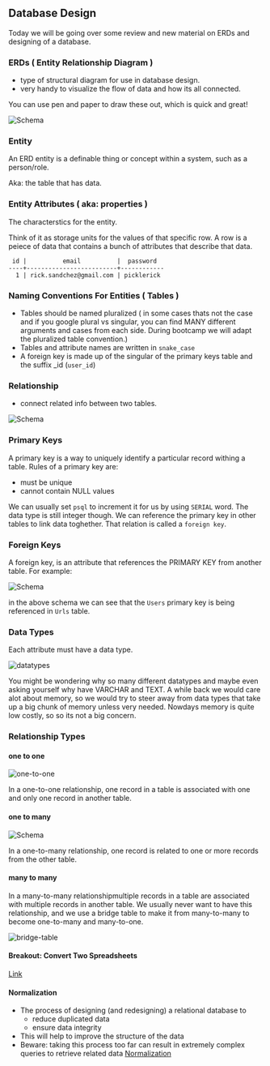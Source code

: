 ## Database Design

Today we will be going over some review and new material on ERDs and designing of a database.

### ERDs ( Entity Relationship Diagram )

 - type of structural diagram for use in database design.
 - very handy to visualize the flow of data and how its all connected.

 You can use pen and paper to draw these out, which is quick and great!

![Schema](https://raw.githubusercontent.com/vasiliy-klimkin/lhl-lectures/master/w05d01-SQL-Intro/tinyurl-schema.png)

### Entity

An ERD entity is a definable thing or concept within a system, such as a person/role.

Aka: the table that has data.

### Entity Attributes ( aka: properties )

The characterstics for the entity.

Think of it as storage units for the values of that specific row. A row is a peiece of data that contains a bunch of attributes that describe that data.

```
 id |          email          |  password
----+-------------------------+------------
  1 | rick.sandchez@gmail.com | picklerick
```

### Naming Conventions For Entities ( Tables )

- Tables should be named pluralized ( in some cases thats not the case and if you google plural vs singular, you can find MANY different arguments and cases from each side. During bootcamp we will adapt the pluralized table convention.)
- Tables and attribute names are written in `snake_case`
- A foreign key is made up of the singular of the primary keys table and the suffix _id (`user_id`)



### Relationship

 - connect related info between two tables.

 ![Schema](https://raw.githubusercontent.com/vasiliy-klimkin/lhl-lectures/master/w05d01-SQL-Intro/tinyurl-schema.png)


### Primary Keys

A primary key is a way to uniquely identify a particular record withing a table.  Rules of a primary key are:

- must be unique
- cannot contain NULL values

We can usually set `psql` to increment it for us by using `SERIAL` word. The data type is still integer though. We can reference the primary key in other tables to link data toghether. That relation is called a `foreign key`.

### Foreign Keys

A foreign key, is an attribute that references the PRIMARY KEY from another table. For example:

 ![Schema](https://raw.githubusercontent.com/vasiliy-klimkin/lhl-lectures/master/w05d01-SQL-Intro/tinyurl-schema.png)

in the above schema we can see that the `Users` primary key is being referenced in `Urls` table. 


### Data Types

Each attribute must have a data type.

![datatypes](https://i.stack.imgur.com/tuRiZ.png)

You might be wondering why so many different datatypes and maybe even asking yourself why have  VARCHAR and TEXT. A while back we would care alot about memory, so we would try to steer away from
data types that take up a big chunk of memory unless very needed. Nowdays memory is quite low costly, so so its not a big concern.

### Relationship Types

#### one to one

![one-to-one](https://webdesigntips.blog/wp-content/uploads/2020/01/TypeORM-With-NEST-JS-Basic-Tutorial.png)

In a one-to-one relationship, one record in a table is associated with one and only one record in another table.

#### one to many

 ![Schema](https://raw.githubusercontent.com/vasiliy-klimkin/lhl-lectures/master/w05d01-SQL-Intro/tinyurl-schema.png)

 In a one-to-many relationship, one record is related to one or more records from the other table.

#### many to many

In a many-to-many relationshipmultiple records in a table are associated with multiple records in another table. We usually never want to have this relationship, and we use a bridge table to make it from many-to-many to become one-to-many and many-to-one.

![bridge-table](https://i.stack.imgur.com/HY78n.png)

#### Breakout: Convert Two Spreadsheets

[Link](https://gist.github.com/andydlindsay/20e7305e853bad7b587f294b054cf8de)


#### Normalization
- The process of designing (and redesigning) a relational database to
  - reduce duplicated data
  - ensure data integrity
- This will help to improve the structure of the data
- Beware: taking this process too far can result in extremely complex queries to retrieve related data
[Normalization](https://www.studytonight.com/dbms/database-normalization.php)


